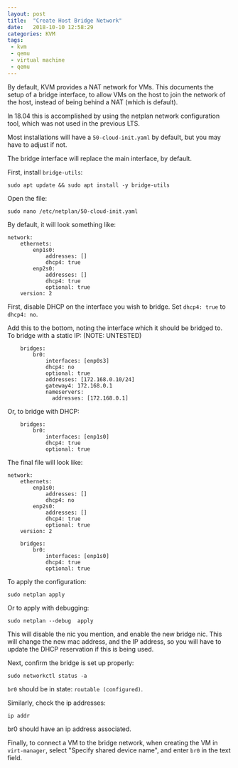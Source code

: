 ```yaml
---
layout: post
title:  "Create Host Bridge Network"
date:   2018-10-10 12:58:29
categories: KVM
tags: 
 - kvm
 - qemu
 - virtual machine
 - qemu
---
```



By default, KVM provides a NAT network for VMs. This documents the setup of a
bridge interface, to allow VMs on the  host to join the network of the host,
instead of being behind a NAT (which is default).

In 18.04 this is accomplished by using the netplan network configuration tool,
which was not used in the previous LTS.

Most installations will have a `50-cloud-init.yaml` by default, but you may
have to adjust if not.

The bridge interface will replace the main interface, by default.

First, install `bridge-utils`:

```
sudo apt update && sudo apt install -y bridge-utils 
```

Open the file:

```
sudo nano /etc/netplan/50-cloud-init.yaml
```

By default, it will look something like:
```
network:
    ethernets:
        enp1s0:
            addresses: []
            dhcp4: true
        enp2s0:
            addresses: []
            dhcp4: true
            optional: true
    version: 2
```

First, disable DHCP on the interface you wish to bridge. Set `dhcp4: true` to `dhcp4: no`.

Add this to the bottom, noting the interface which
it should be bridged to. To bridge with a static IP:
(NOTE: UNTESTED)
```
    bridges:
        br0:
            interfaces: [enp0s3]
            dhcp4: no
            optional: true
            addresses: [172.168.0.10/24]
            gateway4: 172.168.0.1
            nameservers:
              addresses: [172.168.0.1]
```

Or, to bridge with DHCP:
```
    bridges:
        br0:
            interfaces: [enp1s0]
            dhcp4: true
            optional: true
```


The final file will look like:
```
network:
    ethernets:
        enp1s0:
            addresses: []
            dhcp4: no   
        enp2s0:
            addresses: []
            dhcp4: true
            optional: true
    version: 2

    bridges:
        br0:
            interfaces: [enp1s0]
            dhcp4: true
            optional: true
```

To apply the configuration:
```
sudo netplan apply
```

Or to apply with debugging:
```
sudo netplan --debug  apply
```

This will disable the nic you mention, and enable the new bridge nic. This will
change the new mac address, and the IP address, so you will have to update the DHCP 
reservation if this is being used.


Next, confirm the bridge is set up properly:
```
sudo networkctl status -a
```

`br0` should be in state: `routable (configured)`.

Similarly, check the ip addresses:
```
ip addr
```

br0 should have an ip address associated.

Finally, to connect a VM to the bridge network, when creating the VM in `virt-manager`,
select "Specify shared device name", and enter `br0` in the text field.
